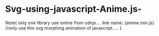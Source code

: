 # Svg-using-javascript-Anime.js-

Note(
only one library use online from cdnjs....
link name: {anime.min.js}  //only use this svg morphing animation of javascript.....
)
